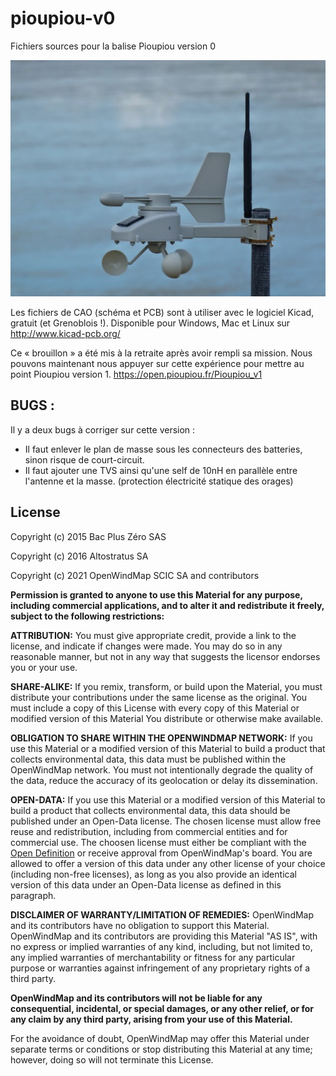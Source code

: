 pioupiou-v0
===========

Fichiers sources pour la balise Pioupiou version 0

![Pioupiou V0](pioupiou-v0.jpg)

Les fichiers de CAO (schéma et PCB) sont à utiliser avec le logiciel Kicad, gratuit (et Grenoblois !). Disponible pour Windows, Mac et Linux sur http://www.kicad-pcb.org/

Ce « brouillon » a été mis à la retraite après avoir rempli sa mission. Nous pouvons maintenant nous appuyer sur cette expérience pour mettre au point Pioupiou version 1. https://open.pioupiou.fr/Pioupiou_v1


## BUGS :
Il y a deux bugs à corriger sur cette version :
* Il faut enlever le plan de masse sous les connecteurs des batteries, sinon risque de court-circuit.
* Il faut ajouter une TVS ainsi qu'une self de 10nH en parallèle entre l'antenne et la masse. (protection électricité statique des orages)


## License

Copyright (c) 2015 Bac Plus Zéro SAS

Copyright (c) 2016 Altostratus SA

Copyright (c) 2021 OpenWindMap SCIC SA and contributors

**Permission is granted to anyone to use this Material for any purpose, including commercial applications, and to alter it and redistribute it freely, subject to the following restrictions:**

**ATTRIBUTION:** You must give appropriate credit, provide a link to the license, and indicate if changes were made. You may do so in any reasonable manner, but not in any way that suggests the licensor endorses you or your use.

**SHARE-ALIKE:** If you remix, transform, or build upon the Material, you must distribute your contributions under the same license as the original. You must include a copy of this License with every copy of this Material or modified version of this Material You distribute or otherwise make available.

**OBLIGATION TO SHARE WITHIN THE OPENWINDMAP NETWORK:** If you use this Material or a modified version of this Material to build a product that collects environmental data, this data must be published within the OpenWindMap network. You must not intentionally degrade the quality of the data, reduce the accuracy of its geolocation or delay its dissemination.

**OPEN-DATA:** If you use this Material or a modified version of this Material to build a product that collects environmental data, this data should be published under an Open-Data license. The chosen license must allow free reuse and redistribution, including from commercial entities and for commercial use. The choosen license must either be compliant with the [Open Definition](https://opendefinition.org/od/2.1/en/) or receive approval from OpenWindMap's board. You are allowed to offer a version of this data under any other license of your choice (including non-free licenses), as long as you also provide an identical version of this data under an Open-Data license as defined in this paragraph.

**DISCLAIMER OF WARRANTY/LIMITATION OF REMEDIES:** OpenWindMap and its contributors have no obligation to support this Material. OpenWindMap and its contributors are providing this Material "AS IS", with no express or implied warranties of any kind, including, but not limited to, any implied warranties of merchantability or fitness for any particular purpose or warranties against infringement of any proprietary rights of a third party.

**OpenWindMap and its contributors will not be liable for any consequential, incidental, or special damages, or any other relief, or for any claim by any third party, arising from your use of this Material.**

For the avoidance of doubt, OpenWindMap may offer this Material under separate terms or conditions or stop distributing this Material at any time; however, doing so will not terminate this License.
